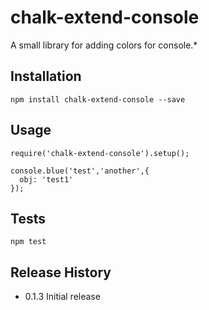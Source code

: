 chalk-extend-console
=========

A small library for adding colors for console.*

## Installation

    npm install chalk-extend-console --save

## Usage

    require('chalk-extend-console').setup();

    console.blue('test','another',{
      obj: 'test1'
    });

## Tests

    npm test

## Release History

* 0.1.3 Initial release